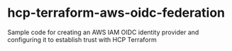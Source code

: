 # hcp-terraform-aws-oidc-federation
Sample code for creating an AWS IAM OIDC identity provider and configuring it to establish trust with HCP Terraform
